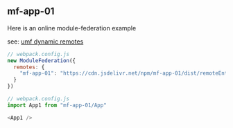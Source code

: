 ## mf-app-01

Here is an online module-federation example

see: [umf dynamic remotes](https://github.com/zhangHongEn/universal-module-federation-plugin/tree/main/packages/universal-module-federation-plugin#dynamic-remotes)

``` js
// webpack.config.js
new ModuleFederation({
  remotes: {
    "mf-app-01": "https://cdn.jsdelivr.net/npm/mf-app-01/dist/remoteEntry.js"
  }
})
```
``` js
// webpack.config.js
import App1 from "mf-app-01/App"

<App1 />
```